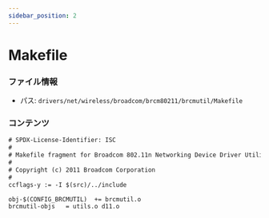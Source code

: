 ```yaml
---
sidebar_position: 2
---
```

# Makefile

### ファイル情報

- パス: `drivers/net/wireless/broadcom/brcm80211/brcmutil/Makefile`

### コンテンツ

```txt
# SPDX-License-Identifier: ISC
#
# Makefile fragment for Broadcom 802.11n Networking Device Driver Utilities
#
# Copyright (c) 2011 Broadcom Corporation
#
ccflags-y := -I $(src)/../include

obj-$(CONFIG_BRCMUTIL)	+= brcmutil.o
brcmutil-objs	= utils.o d11.o

```
